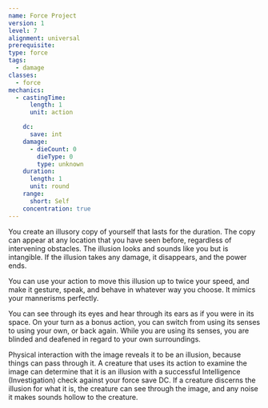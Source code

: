 ```yaml
---
name: Force Project
version: 1
level: 7
alignment: universal
prerequisite: 
type: force
tags:
  - damage
classes:
  - force
mechanics:
  - castingTime:
      length: 1
      unit: action

    dc:
      save: int
    damage:
      - dieCount: 0
        dieType: 0
        type: unknown
    duration:
      length: 1
      unit: round
    range:
      short: Self
    concentration: true
---
```

You create an illusory copy of yourself that lasts for the duration. The copy can appear at any location that you have seen before, regardless of intervening obstacles. The illusion looks and sounds like you but is intangible. If the illusion takes any damage, it disappears, and the power ends. 

You can use your action to move this illusion up to twice your speed, and make it gesture, speak, and behave in whatever way you choose. It mimics your mannerisms perfectly.

You can see through its eyes and hear through its ears as if you were in its space. On your turn as a bonus action, you can switch from using its senses to using your own, or back again. While you are using its senses, you are blinded and deafened in regard to your own surroundings.

Physical interaction with the image reveals it to be an illusion, because things can pass through it. A creature that uses its action to examine the image can determine that it is an illusion with a successful Intelligence (Investigation) check against your force save DC. If a creature discerns the illusion for what it is, the creature can see through the image, and any noise it makes sounds hollow to the creature.
    